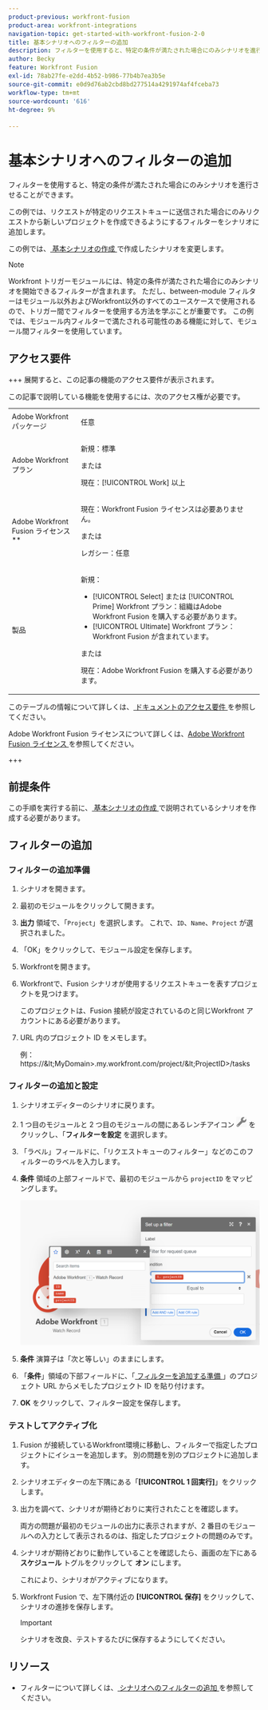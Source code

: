 ```yaml
---
product-previous: workfront-fusion
product-area: workfront-integrations
navigation-topic: get-started-with-workfront-fusion-2-0
title: 基本シナリオへのフィルターの追加
description: フィルターを使用すると、特定の条件が満たされた場合にのみシナリオを進行させることができます。
author: Becky
feature: Workfront Fusion
exl-id: 78ab27fe-e2dd-4b52-b986-77b4b7ea3b5e
source-git-commit: e0d9d76ab2cbd8bd277514a4291974af4fceba73
workflow-type: tm+mt
source-wordcount: '616'
ht-degree: 9%

---
```


# 基本シナリオへのフィルターの追加

フィルターを使用すると、特定の条件が満たされた場合にのみシナリオを進行させることができます。

この例では、リクエストが特定のリクエストキューに送信された場合にのみリクエストから新しいプロジェクトを作成できるようにするフィルターをシナリオに追加します。

この例では、[ 基本シナリオの作成 ](/help/workfront-fusion/build-practice-scenarios/create-basic-scenario.md) で作成したシナリオを変更します。

>[!NOTE]
>
>Workfront トリガーモジュールには、特定の条件が満たされた場合にのみシナリオを開始できるフィルターが含まれます。 ただし、between-module フィルターはモジュール以外およびWorkfront以外のすべてのユースケースで使用されるので、トリガー間でフィルターを使用する方法を学ぶことが重要です。 この例では、モジュール内フィルターで満たされる可能性のある機能に対して、モジュール間フィルターを使用しています。

## アクセス要件

+++ 展開すると、この記事の機能のアクセス要件が表示されます。

この記事で説明している機能を使用するには、次のアクセス権が必要です。

<table style="table-layout:auto">
 <col> 
 <col> 
 <tbody> 
  <tr> 
   <td role="rowheader">Adobe Workfront パッケージ</td> 
   <td> <p>任意</p> </td> 
  </tr> 
  <tr data-mc-conditions=""> 
   <td role="rowheader">Adobe Workfront プラン</td> 
   <td> <p>新規：標準</p><p>または</p><p>現在：[!UICONTROL Work] 以上</p> </td> 
  </tr> 
  <tr> 
   <td role="rowheader">Adobe Workfront Fusion ライセンス**</td> 
   <td>
   <p>現在：Workfront Fusion ライセンスは必要ありません。</p>
   <p>または</p>
   <p>レガシー：任意 </p>
   </td> 
  </tr> 
  <tr> 
   <td role="rowheader">製品</td> 
   <td>
   <p>新規：</p> <ul><li>[!UICONTROL Select] または [!UICONTROL Prime] Workfront プラン：組織はAdobe Workfront Fusion を購入する必要があります。</li><li>[!UICONTROL Ultimate] Workfront プラン：Workfront Fusion が含まれています。</li></ul>
   <p>または</p>
   <p>現在：Adobe Workfront Fusion を購入する必要があります。</p>
   </td> 
  </tr>
 </tbody> 
</table>

このテーブルの情報について詳しくは、[ ドキュメントのアクセス要件 ](/help/workfront-fusion/references/licenses-and-roles/access-level-requirements-in-documentation.md) を参照してください。

Adobe Workfront Fusion ライセンスについて詳しくは、[Adobe Workfront Fusion ライセンス ](/help/workfront-fusion/set-up-and-manage-workfront-fusion/licensing-operations-overview/license-automation-vs-integration.md) を参照してください。

+++

## 前提条件

この手順を実行する前に、[ 基本シナリオの作成 ](/help/workfront-fusion/build-practice-scenarios/create-basic-scenario.md) で説明されているシナリオを作成する必要があります。

## フィルターの追加

### フィルターの追加準備

1. シナリオを開きます。
1. 最初のモジュールをクリックして開きます。
1. **出力** 領域で、「`Project`」を選択します。
これで、`ID`、`Name`、`Project` が選択されました。
1. 「OK」をクリックして、モジュール設定を保存します。
1. Workfrontを開きます。
1. Workfrontで、Fusion シナリオが使用するリクエストキューを表すプロジェクトを見つけます。

   このプロジェクトは、Fusion 接続が設定されているのと同じWorkfront アカウントにある必要があります。

1. URL 内のプロジェクト ID をメモします。

   例：https://\&lt;MyDomain\>.my.workfront.com/project/\&lt;ProjectID\>/tasks

### フィルターの追加と設定

1. シナリオエディターのシナリオに戻ります。
1. 1 つ目のモジュールと 2 つ目のモジュールの間にあるレンチアイコン ![ レンチアイコン ](assets/wrench-icon.png) をクリックし、「**フィルターを設定** を選択します。
1. 「ラベル」フィールドに、「リクエストキューのフィルター」などのこのフィルターのラベルを入力します。
1. **条件** 領域の上部フィールドで、最初のモジュールから `projectID` をマッピングします。

   ![ プロジェクト ID をマップ ](assets/map-proj-id.png)
1. **条件** 演算子は「次と等しい」のままにします。
1. 「**条件**」領域の下部フィールドに、「[ フィルターを追加する準備 ](#prepare-to-add-the-filter)」のプロジェクト URL からメモしたプロジェクト ID を貼り付けます。
1. **OK** をクリックして、フィルター設定を保存します。

### テストしてアクティブ化

1. Fusion が接続しているWorkfront環境に移動し、フィルターで指定したプロジェクトにイシューを追加します。 別の問題を別のプロジェクトに追加します。
1. シナリオエディターの左下隅にある「**[!UICONTROL 1 回実行]**」をクリックします。
1. 出力を調べて、シナリオが期待どおりに実行されたことを確認します。

   両方の問題が最初のモジュールの出力に表示されますが、2 番目のモジュールへの入力として表示されるのは、指定したプロジェクトの問題のみです。
1. シナリオが期待どおりに動作していることを確認したら、画面の左下にある **スケジュール** トグルをクリックして **オン** にします。

   これにより、シナリオがアクティブになります。
1. Workfront Fusion で、左下隅付近の **[!UICONTROL 保存]** をクリックして、シナリオの進捗を保存します。

   >[!IMPORTANT]
   >
   >シナリオを改良、テストするたびに保存するようにしてください。

## リソース

* フィルターについて詳しくは、[ シナリオへのフィルターの追加 ](/help/workfront-fusion/create-scenarios/add-modules/add-a-filter-to-a-scenario.md) を参照してください。

